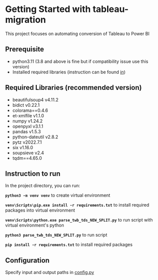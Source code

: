 # Getting Started with tableau-migration
This project focuses on automating conversion of Tableau to Power BI

## Prerequisite
- python3.11 (3.8 and above is fine but if compatibility issue use this version)
- Installed required libraries (instruction can be found [in](#instruction-to-run))

## Required Libraries (recommended version)
- beautifulsoup4 v4.11.2
- bidict v0.22.1
- colorama==0.4.6
- et-xmlfile v1.1.0
- numpy v1.24.2
- openpyxl v3.1.1
- pandas v1.5.3
- python-dateutil v2.8.2
- pytz v2022.7.1
- six v1.16.0
- soupsieve v2.4
- tqdm==4.65.0

## Instruction to run
In the project directory, you can run:

**`python3 -m venv venv`** to create virtual environment

**`venv\Scripts\pip.exe install -r requirements.txt`** to install required packages into virtual environment

**`venv\Scripts\python.exe parse_twb_tds_NEW_SPLIT.py`** to run script with virtual environment's python

**`python3 parse_twb_tds_NEW_SPLIT.py`** to run script

**`pip install -r requirements.txt`** to install required packages

## Configuration
Specify input and output paths in [config.py](config.py)